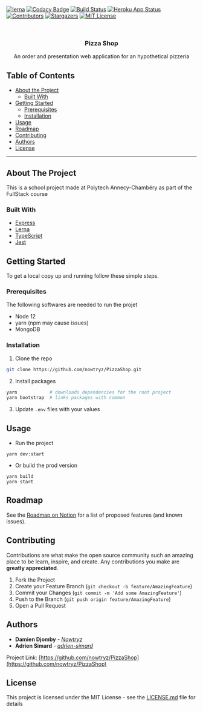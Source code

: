 <!-- PROJECT SHIELDS -->
[![lerna][lerma-shield]](https://lerna.js.org)
[![Codacy Badge][codacy-shield]][codacy-url]
[![Build Status][travis-shield]][travis-url]
[![Heroku App Status][heroku-shield]][heroku-url]
[![Contributors][contributors-shield]][contributors-url]
[![Stargazers][stars-shield]][stars-url]
[![MIT License][license-shield]][license-url]


<br />
<h3 align="center">Pizza Shop</h3>

<p align="center">
An order and presentation web application for an hypothetical pizzeria
</p>



<!-- TABLE OF CONTENTS -->
## Table of Contents
* [About the Project](#about-the-project)
  * [Built With](#built-with)
* [Getting Started](#getting-started)
  * [Prerequisites](#prerequisites)
  * [Installation](#installation)
* [Usage](#usage)
* [Roadmap](#roadmap)
* [Contributing](#contributing)
* [Authors](#Authors)
* [License](#license)
___


<!-- ABOUT THE PROJECT -->
## About The Project

This is a school project made at Polytech Annecy-Chambéry as part of the FullStack course


### Built With

* [Express](https://expressjs.com/)
* [Lerna](https://lerna.js.org)
* [TypeScript](https://www.typescriptlang.org/)
* [Jest](https://jestjs.io/)


<!-- GETTING STARTED -->
## Getting Started

To get a local copy up and running follow these simple steps.

### Prerequisites

The following softwares are needed to run the projet
- Node 12
- yarn (npm may cause issues)
- MongoDB

### Installation

1. Clone the repo
```sh
git clone https://github.com/nowtryz/PizzaShop.git
```
2. Install packages
```sh
yarn            # downloads dependencies for the root project
yarn bootstrap  # links packages with common
```
3. Update `.env` files with your values

<!-- USAGE EXAMPLES -->
## Usage

- Run the project
```shell script
yarn dev:start
```
- Or build the prod version
```shell script
yarn build
yarn start
```


<!-- ROADMAP -->
## Roadmap

See the [Roadmap on Notion](https://www.notion.so/0e53151b8e1a401ea7aa16a596d8db44?v=dd6932c297ed43f0b691378488f19240)
for a list of proposed features (and known issues).


<!-- CONTRIBUTING -->
## Contributing

Contributions are what make the open source community such an amazing place to be learn, inspire, and create. Any
contributions you make are **greatly appreciated**.

1. Fork the Project
2. Create your Feature Branch (`git checkout -b feature/AmazingFeature`)
3. Commit your Changes (`git commit -m 'Add some AmazingFeature'`)
4. Push to the Branch (`git push origin feature/AmazingFeature`)
5. Open a Pull Request


<!-- Authors -->
## Authors
- **Damien Djomby** - *[Nowtryz](https://github.com/nowtryz)*
- **Adrien Simard** - *[adrien-simard](https://github.com/adrien-simard)*

Project Link: [https://github.com/nowtryz/PizzaShop](https://github.com/nowtryz/PizzaShop)


## License
This project is licensed under the MIT License - see the [LICENSE.md](LICENSE.md) file for details



<!-- MARKDOWN LINKS & IMAGES -->
<!-- https://www.markdownguide.org/basic-syntax/#reference-style-links -->
[contributors-shield]: https://img.shields.io/github/contributors/nowtryz/PizzaShop.svg?style=for-the-badge
[contributors-url]: https://github.com/nowtryz/PizzaShop/graphs/contributors
[stars-shield]: https://img.shields.io/github/stars/nowtryz/PizzaShop.svg?style=for-the-badge&label=⭐%20stars
[stars-url]: https://github.com/nowtryz/PizzaShop/stargazers
[license-shield]: https://img.shields.io/github/license/nowtryz/PizzaShop.svg?style=for-the-badge
[license-url]: https://github.com/nowtryz/PizzaShop/blob/master/LICENSE.txt
[lerma-shield]: https://img.shields.io/badge/maintained%20with-lerna-cc00ff.svg?style=for-the-badge
[travis-shield]: https://img.shields.io/travis/nowtryz/PizzaShop?logo=travis&style=for-the-badge
[travis-url]: https://travis-ci.org/nowtryz/PizzaShop
[heroku-shield]: http://heroku-shields.herokuapp.com/mamapizza??style=for-the-badge&logo=heroku
[heroku-url]: https://mamapizza.herokuapp.com
[codacy-shield]: https://img.shields.io/codacy/grade/54d5b64bec0e483f9e20e1a2b49e674d?logo=codacy&style=for-the-badge
[codacy-url]: https://www.codacy.com/gh/nowtryz/PizzaShop/dashboard

